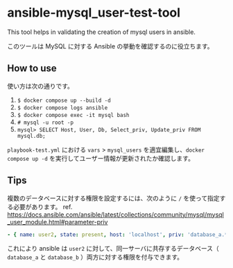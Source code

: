 # ansible-mysql_user-test-tool

This tool helps in validating the creation of mysql users in ansible.

このツールは MySQL に対する Ansible の挙動を確認するのに役立ちます。

## How to use

使い方は次の通りです。

1. `$ docker compose up --build -d`
2. `$ docker compose logs ansible`
3. `$ docker compose exec -it mysql bash`
4. `# mysql -u root -p`
5. `mysql> SELECT Host, User, Db, Select_priv, Update_priv FROM mysql.db;`

`playbook-test.yml` における `vars` > `mysql_users` を適宜編集し、`docker compose up -d` を実行してユーザー情報が更新されたか確認します。

## Tips

複数のデータベースに対する権限を設定するには、次のように `/` を使って指定する必要があります。
ref. https://docs.ansible.com/ansible/latest/collections/community/mysql/mysql_user_module.html#parameter-priv 

```yml
- { name: user2, state: present, host: 'localhost', priv: 'database_a.*:SELECT/database_b.*:ALL', password: password2 }
```
これにより ansible は `user2` に対して、同一サーバに共存するデータベース（ `database_a` と `database_b` ）両方に対する権限を付与できます。